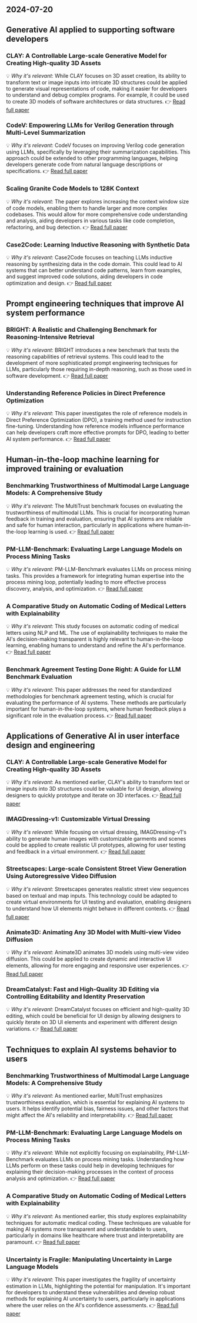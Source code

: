 ## 2024-07-20

## Generative AI applied to supporting software developers
### CLAY: A Controllable Large-scale Generative Model for Creating High-quality 3D Assets
💡 *Why it's relevant*: While CLAY focuses on 3D asset creation, its ability to transform text or image inputs into intricate 3D structures could be applied to generate visual representations of code, making it easier for developers to understand and debug complex programs. For example, it could be used to create 3D models of software architectures or data structures.
👉 [ Read full paper](https://arxiv.org/pdf/2406.13897)

### CodeV: Empowering LLMs for Verilog Generation through Multi-Level Summarization
💡 *Why it's relevant*: CodeV focuses on improving Verilog code generation using LLMs, specifically by leveraging their summarization capabilities. This approach could be extended to other programming languages, helping developers generate code from natural language descriptions or specifications.
👉 [ Read full paper](https://arxiv.org/pdf/2407.10424)

### Scaling Granite Code Models to 128K Context
💡 *Why it's relevant*: The paper explores increasing the context window size of code models, enabling them to handle larger and more complex codebases. This would allow for more comprehensive code understanding and analysis, aiding developers in various tasks like code completion, refactoring, and bug detection.
👉 [ Read full paper](https://arxiv.org/pdf/2407.13739)

### Case2Code: Learning Inductive Reasoning with Synthetic Data
💡 *Why it's relevant*: Case2Code focuses on teaching LLMs inductive reasoning by synthesizing data in the code domain. This could lead to AI systems that can better understand code patterns, learn from examples, and suggest improved code solutions, aiding developers in code optimization and design.
👉 [ Read full paper](https://arxiv.org/pdf/2407.12504)

## Prompt engineering techniques that improve AI system performance
### BRIGHT: A Realistic and Challenging Benchmark for Reasoning-Intensive Retrieval
💡 *Why it's relevant*: BRIGHT introduces a new benchmark that tests the reasoning capabilities of retrieval systems. This could lead to the development of more sophisticated prompt engineering techniques for LLMs, particularly those requiring in-depth reasoning, such as those used in software development.
👉 [ Read full paper](https://arxiv.org/pdf/2407.12883)

### Understanding Reference Policies in Direct Preference Optimization
💡 *Why it's relevant*: This paper investigates the role of reference models in Direct Preference Optimization (DPO), a training method used for instruction fine-tuning. Understanding how reference models influence performance can help developers craft more effective prompts for DPO, leading to better AI system performance.
👉 [ Read full paper](https://arxiv.org/pdf/2407.13709)

## Human-in-the-loop machine learning for improved training or evaluation
### Benchmarking Trustworthiness of Multimodal Large Language Models: A Comprehensive Study
💡 *Why it's relevant*: The MultiTrust benchmark focuses on evaluating the trustworthiness of multimodal LLMs. This is crucial for incorporating human feedback in training and evaluation, ensuring that AI systems are reliable and safe for human interaction, particularly in applications where human-in-the-loop learning is used.
👉 [ Read full paper](https://arxiv.org/pdf/2406.07057)

### PM-LLM-Benchmark: Evaluating Large Language Models on Process Mining Tasks
💡 *Why it's relevant*: PM-LLM-Benchmark evaluates LLMs on process mining tasks. This provides a framework for integrating human expertise into the process mining loop, potentially leading to more effective process discovery, analysis, and optimization.
👉 [ Read full paper](https://arxiv.org/pdf/2407.13244)

### A Comparative Study on Automatic Coding of Medical Letters with Explainability
💡 *Why it's relevant*: This study focuses on automatic coding of medical letters using NLP and ML. The use of explainability techniques to make the AI's decision-making transparent is highly relevant to human-in-the-loop learning, enabling humans to understand and refine the AI's performance.
👉 [ Read full paper](https://arxiv.org/pdf/2407.13638)

### Benchmark Agreement Testing Done Right: A Guide for LLM Benchmark Evaluation
💡 *Why it's relevant*: This paper addresses the need for standardized methodologies for benchmark agreement testing, which is crucial for evaluating the performance of AI systems. These methods are particularly important for human-in-the-loop systems, where human feedback plays a significant role in the evaluation process.
👉 [ Read full paper](https://arxiv.org/pdf/2407.13696)

## Applications of Generative AI in user interface design and engineering
### CLAY: A Controllable Large-scale Generative Model for Creating High-quality 3D Assets
💡 *Why it's relevant*: As mentioned earlier, CLAY's ability to transform text or image inputs into 3D structures could be valuable for UI design, allowing designers to quickly prototype and iterate on 3D interfaces. 
👉 [ Read full paper](https://arxiv.org/pdf/2406.13897)

### IMAGDressing-v1: Customizable Virtual Dressing
💡 *Why it's relevant*: While focusing on virtual dressing, IMAGDressing-v1's ability to generate human images with customizable garments and scenes could be applied to create realistic UI prototypes, allowing for user testing and feedback in a virtual environment.
👉 [ Read full paper](https://arxiv.org/pdf/2407.12705)

### Streetscapes: Large-scale Consistent Street View Generation Using Autoregressive Video Diffusion
💡 *Why it's relevant*: Streetscapes generates realistic street view sequences based on textual and map inputs. This technology could be adapted to create virtual environments for UI testing and evaluation, enabling designers to understand how UI elements might behave in different contexts.
👉 [ Read full paper](https://arxiv.org/pdf/2407.13759)

### Animate3D: Animating Any 3D Model with Multi-view Video Diffusion
💡 *Why it's relevant*: Animate3D animates 3D models using multi-view video diffusion. This could be applied to create dynamic and interactive UI elements, allowing for more engaging and responsive user experiences. 
👉 [ Read full paper](https://arxiv.org/pdf/2407.11398)

### DreamCatalyst: Fast and High-Quality 3D Editing via Controlling Editability and Identity Preservation
💡 *Why it's relevant*: DreamCatalyst focuses on efficient and high-quality 3D editing, which could be beneficial for UI design by allowing designers to quickly iterate on 3D UI elements and experiment with different design variations.
👉 [ Read full paper](https://arxiv.org/pdf/2407.11394)

## Techniques to explain AI systems behavior to users
### Benchmarking Trustworthiness of Multimodal Large Language Models: A Comprehensive Study
💡 *Why it's relevant*: As mentioned earlier, MultiTrust emphasizes trustworthiness evaluation, which is essential for explaining AI systems to users. It helps identify potential bias, fairness issues, and other factors that might affect the AI's reliability and interpretability.
👉 [ Read full paper](https://arxiv.org/pdf/2406.07057)

### PM-LLM-Benchmark: Evaluating Large Language Models on Process Mining Tasks
💡 *Why it's relevant*: While not explicitly focusing on explainability, PM-LLM-Benchmark evaluates LLMs on process mining tasks. Understanding how LLMs perform on these tasks could help in developing techniques for explaining their decision-making processes in the context of process analysis and optimization.
👉 [ Read full paper](https://arxiv.org/pdf/2407.13244)

### A Comparative Study on Automatic Coding of Medical Letters with Explainability
💡 *Why it's relevant*: As mentioned earlier, this study explores explainability techniques for automatic medical coding. These techniques are valuable for making AI systems more transparent and understandable to users, particularly in domains like healthcare where trust and interpretability are paramount.
👉 [ Read full paper](https://arxiv.org/pdf/2407.13638)

### Uncertainty is Fragile: Manipulating Uncertainty in Large Language Models
💡 *Why it's relevant*: This paper investigates the fragility of uncertainty estimation in LLMs, highlighting the potential for manipulation. It's important for developers to understand these vulnerabilities and develop robust methods for explaining AI uncertainty to users, particularly in applications where the user relies on the AI's confidence assessments.
👉 [ Read full paper](https://arxiv.org/pdf/2407.11282)